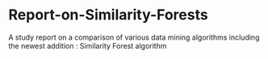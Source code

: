 # Report-on-Similarity-Forests
A study report on a comparison of various data mining algorithms including the newest addition : Similarity Forest algorithm
